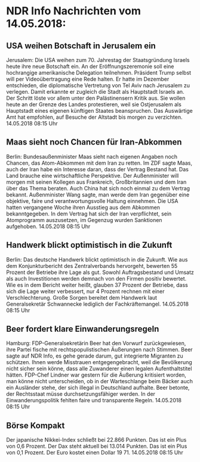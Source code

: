 # NDR Info Nachrichten vom 14.05.2018:


## USA weihen Botschaft in Jerusalem ein
Jerusalem: Die USA weihen zum 70. Jahrestag der Staatsgründung Israels heute ihre neue Botschaft ein. An der Eröffnungszeremonie soll eine hochrangige amerikanische Delegation teilnehmen. Präsident Trump selbst will per Videoübertragung eine Rede halten. Er hatte im Dezember entschieden, die diplomatische Vertretung von Tel Aviv nach Jerusalem zu verlegen. Damit erkannte er zugleich die Stadt als Hauptstadt Israels an. Der Schritt löste vor allem unter den Palästinensern Kritik aus. Sie wollen heute an der Grenze des Landes protestieren, weil sie Ostjerusalem als Hauptstadt eines eigenen künftigen Staates beanspruchen. Das Auswärtige Amt hat empfohlen, auf Besuche der Altstadt bis morgen zu verzichten. 14.05.2018 08:15 Uhr 

## Maas sieht noch Chancen für Iran-Abkommen
Berlin:	Bundesaußenminister Maas sieht nach eigenen Angaben noch Chancen, das Atom-Abkommen mit dem Iran zu retten. Im ZDF sagte Maas, auch der Iran habe ein Interesse daran, dass der Vertrag Bestand hat. Das Land brauche eine wirtschaftliche Perspektive. Der Außenminister will morgen mit seinen Kollegen aus Frankreich, Großbritannien und dem Iran über das Thema beraten. Auch China hat sich noch einmal zu dem Vertrag bekannt. Außenminister Wang sagte, man werde dem Iran gegenüber eine objektive, faire und verantwortungsvolle Haltung einnehmen. Die USA hatten vergangene Woche ihren Ausstieg aus dem Abkommen bekanntgegeben. In dem Vertrag hat sich der Iran verpflichtet, sein Atomprogramm auszusetzen, im Gegenzug wurden Sanktionen aufgehoben. 14.05.2018 08:15 Uhr 

## Handwerk blickt optimistisch in die Zukunft
Berlin: Das deutsche Handwerk blickt optimistisch in die Zukunft. Wie aus dem Konjunkturbericht des Zentralverbands hervorgeht, bewerten 55 Prozent der Betriebe ihre Lage als gut. Sowohl Auftragsbestand und Umsatz als auch Investitionen werden demnach von den Firmen positiv bewertet. Wie es in dem Bericht weiter heißt, glauben 37 Prozent der Betriebe, dass sich die Lage weiter verbessert, nur 4 Prozent rechnen mit einer Verschlechterung. Große Sorgen bereitet dem Handwerk laut Generalsekretär Schwannecke lediglich der Fachkräftemangel. 14.05.2018 08:15 Uhr 

## Beer fordert klare Einwanderungsregeln
Hamburg:	FDP-Generalsekretärin Beer hat den Vorwurf zurückgewiesen, ihre Partei fische mit rechtspopulistischen Äußerungen nach Stimmen. Beer sagte auf NDR Info, es gehe gerade darum, gut integrierte Migranten zu schützen. Ihnen werde Misstrauen entgegengebracht, weil die Bevölkerung nicht sicher sein könne, dass alle Zuwanderer einen legalen Aufenthaltstitel hätten. FDP-Chef Lindner war gestern für die Äußerung kritisiert worden, man könne nicht unterscheiden, ob in der Warteschlange beim Bäcker auch ein Ausländer stehe, der sich illegal in Deutschland aufhalte. Beer betonte, der Rechtsstaat müsse durchsetzungsfähiger werden. In der Einwanderungspolitik fehlten faire und transparente Regeln. 14.05.2018 08:15 Uhr 

## Börse Kompakt
Der japanische Nikkei-Index schließt bei 22.866   Punkten. Das ist ein Plus von 0,6 Prozent. Der Dax steht aktuell bei 13.014 Punkten. Das ist ein Plus von 0,1 Prozent. Der Euro kostet einen Dollar 19 71. 14.05.2018 08:15 Uhr 
